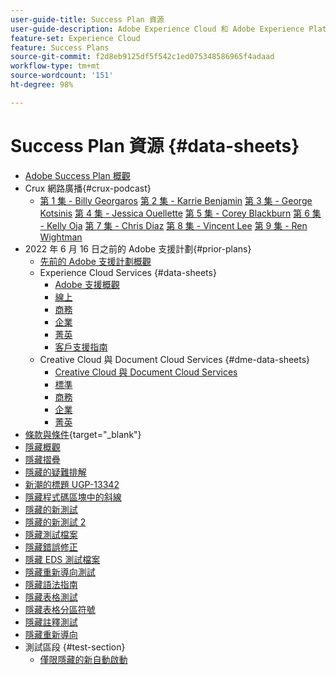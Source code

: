 ```yaml
---
user-guide-title: Success Plan 資源
user-guide-description: Adobe Experience Cloud 和 Adobe Experience Platform 的 Success Plan 和支援資源。
feature-set: Experience Cloud
feature: Success Plans
source-git-commit: f2d8eb9125df5f542c1ed075348586965f4adaad
workflow-type: tm+mt
source-wordcount: '151'
ht-degree: 98%

---
```



# Success Plan 資源 {#data-sheets}

+ [Adobe Success Plan 概觀](overview.md)
+ Crux 網路廣播{#crux-podcast}
   + [第 1 集 - Billy Georgaros](episode1.md)
     [第 2 集 - Karrie Benjamin](episode2.md)
     [第 3 集 - George Kotsinis](episode3.md)
     [第 4 集 - Jessica Ouellette](episode4.md)
     [第 5 集 - Corey Blackburn](episode5.md)
     [第 6 集 - Kelly Oja](episode6.md)
     [第 7 集 - Chris Diaz](episode7.md)
     [第 8 集 - Vincent Lee](episode8.md)
     [第 9 集 - Ren Wightman](episode9.md)
+ 2022 年 6 月 16 日之前的 Adobe 支援計劃{#prior-plans}
   + [先前的 Adobe 支援計劃概觀](overview-prior-plans.md)
   + Experience Cloud Services {#data-sheets}
      + [Adobe 支援概觀](dx-overview.md)
      + [線上](online.md)
      + [商務](business.md)
      + [企業](enterprise.md)
      + [菁英](elite.md)
      + [客戶支援指南](support-guide.md)
   + Creative Cloud 與 Document Cloud Services {#dme-data-sheets}
      + [Creative Cloud 與 Document Cloud Services](dme-overview.md)
      + [標準](dme-standard.md)
      + [商務](dme-business.md)
      + [企業](dme-enterprise.md)
      + [菁英](dme-elite.md)
+ [條款與條件](https://helpx.adobe.com/tw/support/programs/support-policies-terms-conditions.html){target="_blank"}
+ [隱藏概觀](hidden-overview.md)
+ [隱藏摺疊](hidden-collapse.md)
+ [隱藏的疑難排解](hidden-trouble.md)
+ [新潮的標題 UGP-13342](hidden-funky-headings.md)
+ [隱藏程式碼區塊中的斜線](hidden/slashes-in-code-blocks.md)
+ [隱藏的新測試](hidden-new-test.md)
+ [隱藏的新測試 2](hidden-new-test-2.md)
+ [隱藏測試檔案](hidden-test.md)
+ [隱藏錯誤修正](hidden/bug-fixes.md)
+ [隱藏 EDS 測試檔案](hidden/test-page.md)
+ [隱藏重新導向測試](hidden/test-redirection.md)
+ [隱藏語法指南](hidden/syntax-style-guide.md)
+ [隱藏表格測試](hidden/tables.md)
+ [隱藏表格分區符號](hidden/table-breaks.md)
+ [隱藏註釋測試](hidden/note-test.md)
+ [隱藏重新導向](hidden/redirect-tests.md)
+ 測試區段 {#test-section}
   + [僅限隱藏的新自動啟動](hidden/autoactivate.md)

<!--
+ [Hidden Lakshay test](hidden-lakshay-test.md)

+ [Hidden table breaks](hidden/table-breaks.md)


Articles must be added to this TOC file in order to render.

Use this list format to specify links to articles and section headings that expand and collapse in the left rail of the user guide.

An article link CANNOT be used as a section heading.
-->
